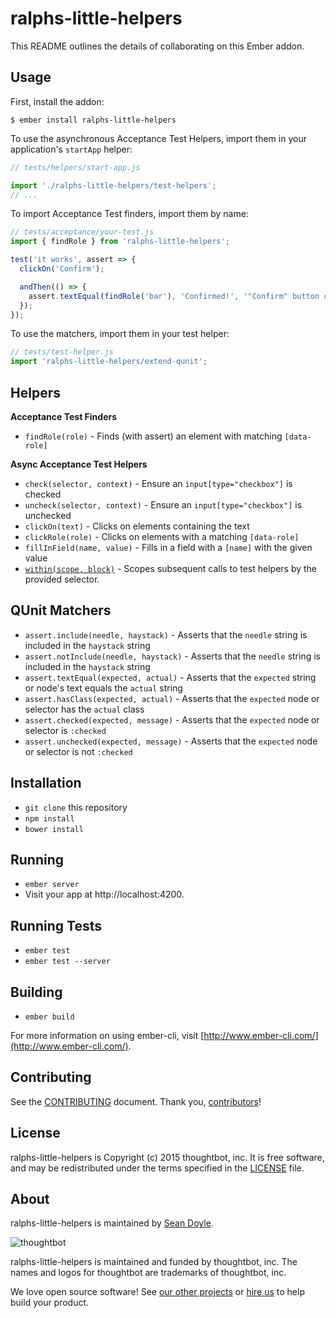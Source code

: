 # ralphs-little-helpers

This README outlines the details of collaborating on this Ember addon.

## Usage

First, install the addon:

    $ ember install ralphs-little-helpers

To use the asynchronous Acceptance Test Helpers, import them in your
application's `startApp` helper:

```js
// tests/helpers/start-app.js

import './ralphs-little-helpers/test-helpers';
// ...
```

To import Acceptance Test finders, import them by name:

```js
// tests/acceptance/your-test.js
import { findRole } from 'ralphs-little-helpers';

test('it works', assert => {
  clickOn('Confirm');

  andThen(() => {
    assert.textEqual(findRole('bar'), 'Confirmed!', '"Confirm" button clicked');
  });
});
```

To use the matchers, import them in your test helper:

```js
// tests/test-helper.js
import 'ralphs-little-helpers/extend-qunit';
```

## Helpers

**Acceptance Test Finders**

* `findRole(role)` - Finds (with assert) an element with matching `[data-role]`

**Async Acceptance Test Helpers**

* `check(selector, context)` - Ensure an `input[type="checkbox"]` is checked
* `uncheck(selector, context)` - Ensure an `input[type="checkbox"]` is unchecked
* `clickOn(text)` - Clicks on elements containing the text
* `clickRole(role)` - Clicks on elements with a matching `[data-role]`
* `fillInField(name, value)` - Fills in a field with a `[name]` with the given
  value
* [`within(scope, block)`][within] - Scopes subsequent calls to test helpers by
  the provided selector.

[within]: tests/acceptance/app-uses-helpers-test.js

## QUnit Matchers

* `assert.include(needle, haystack)` - Asserts that the `needle` string is
  included in the `haystack` string
* `assert.notInclude(needle, haystack)` - Asserts that the `needle` string is
  included in the `haystack` string
* `assert.textEqual(expected, actual)` - Asserts that the `expected` string or
  node's text equals the `actual` string
* `assert.hasClass(expected, actual)` - Asserts that the `expected` node or
  selector has the `actual` class
* `assert.checked(expected, message)` - Asserts that the `expected` node or
  selector is `:checked`
* `assert.unchecked(expected, message)` - Asserts that the `expected` node or
  selector is not `:checked`

## Installation

* `git clone` this repository
* `npm install`
* `bower install`

## Running

* `ember server`
* Visit your app at http://localhost:4200.

## Running Tests

* `ember test`
* `ember test --server`

## Building

* `ember build`

For more information on using ember-cli, visit [http://www.ember-cli.com/](http://www.ember-cli.com/).

## Contributing

See the [CONTRIBUTING] document.
Thank you, [contributors]!

  [CONTRIBUTING]: CONTRIBUTING.md
  [contributors]: https://github.com/thoughtbot/ralphs-little-helpers/graphs/contributors

## License

ralphs-little-helpers is Copyright (c) 2015 thoughtbot, inc.
It is free software, and may be redistributed
under the terms specified in the [LICENSE] file.

  [LICENSE]: /LICENSE.md

## About

ralphs-little-helpers is maintained by [Sean Doyle][seanpdoyle].

![thoughtbot](https://thoughtbot.com/logo.png)

  [seanpdoyle]: https://github.com/seanpdoyle

ralphs-little-helpers is maintained and funded by thoughtbot, inc.
The names and logos for thoughtbot are trademarks of thoughtbot, inc.

We love open source software!
See [our other projects][community]
or [hire us][hire] to help build your product.

  [community]: https://thoughtbot.com/community?utm_source=github
  [hire]: https://thoughtbot.com/hire-us?utm_source=github
